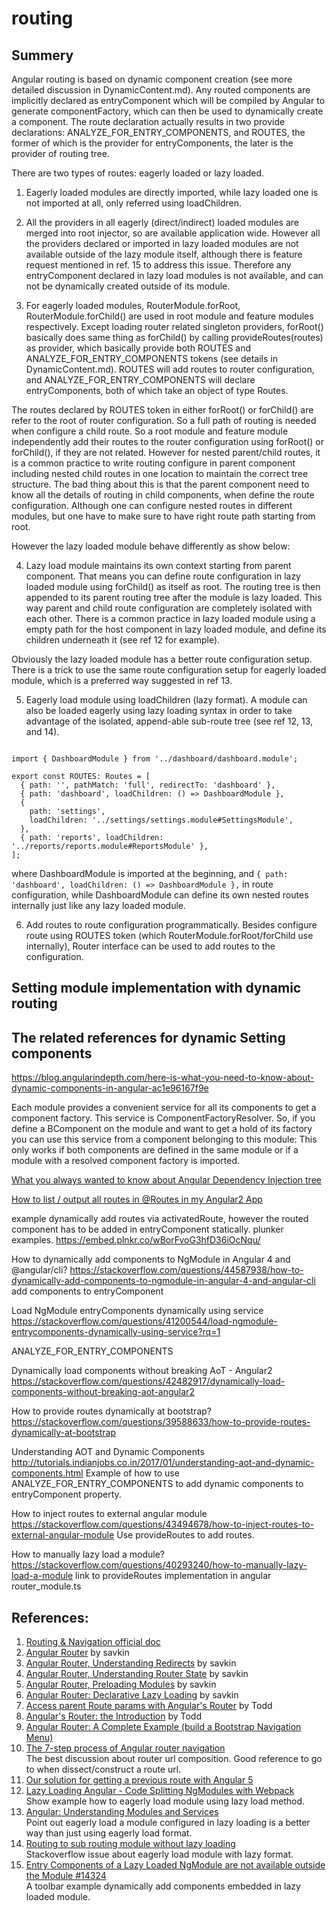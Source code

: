 # routing

## Summery
Angular routing is based on dynamic component creation (see more detailed discussion in DynamicContent.md). Any routed components are implicitly declared as entryComponent which will be compiled by Angular to generate componentFactory, which can then be used to dynamically create a component. The route declaration actually results in two provide declarations: ANALYZE_FOR_ENTRY_COMPONENTS, and ROUTES, the former of which is the provider for entryComponents, the later is the provider of routing tree.

There are two types of routes: eagerly loaded or lazy loaded.

1. Eagerly loaded modules are directly imported, while lazy loaded one is not imported at all, only referred using loadChildren.  

2. All the providers in all eagerly (direct/indirect) loaded modules are merged into root injector, so are available application wide. However all the providers declared or imported in lazy loaded modules are not available outside of the lazy module itself, although there is feature request mentioned in ref. 15 to address this issue. Therefore any entryComponent declared in lazy load modules is not available, and can not be dynamically created outside of its module.  

3. For eagerly loaded modules, RouterModule.forRoot, RouterModule.forChild() are used in root module and feature modules respectively. Except loading router related singleton providers, forRoot() basically does same thing as forChild() by calling provideRoutes(routes) as provider, which basically provide both ROUTES and ANALYZE_FOR_ENTRY_COMPONENTS tokens (see details in DynamicContent.md). ROUTES will add routes to router configuration, and ANALYZE_FOR_ENTRY_COMPONENTS will declare entryComponents, both of which take an object of type Routes.   

The routes declared by ROUTES token in either forRoot() or forChild() are refer to the root of router configuration. So a full path of routing is needed when configure a child route. So a root module and feature module independently add their routes to the router configuration using forRoot() or forChild(), if they are not related. However for nested parent/child routes, it is a common practice to write routing configure in parent component including nested child routes in one location to maintain the correct tree structure. The bad thing about this is that the parent component need to know all the details of routing in child components, when define the route configuration. Although one can configure nested routes in different modules, but one have to make sure to have right route path starting from root.  

However the lazy loaded module behave differently as show below:

4. Lazy load module maintains its own context starting from parent component. That means you can define route configuration in lazy loaded module using forChild() as itself as root. The routing tree is then appended to its parent routing tree after the module is lazy loaded. This way parent and child route configuration are completely isolated with each other. There is a common practice in lazy loaded module using a empty path for the host component in lazy loaded module, and define its children underneath it (see ref 12 for example). 

Obviously the lazy loaded module has a better route configuration setup. There is a trick to use the same route configuration setup for eagerly loaded module, which is a preferred way suggested in ref 13.

5. Eagerly load module using loadChildren (lazy format).
A module can also be loaded eagerly using lazy loading syntax in order to take advantage of the isolated, append-able sub-route tree (see ref 12, 13, and 14).
```

import { DashboardModule } from '../dashboard/dashboard.module';

export const ROUTES: Routes = [
  { path: '', pathMatch: 'full', redirectTo: 'dashboard' },
  { path: 'dashboard', loadChildren: () => DashboardModule },
  {
    path: 'settings',
    loadChildren: '../settings/settings.module#SettingsModule',
  },
  { path: 'reports', loadChildren: '../reports/reports.module#ReportsModule' },
];

```
where DashboardModule is imported at the beginning, and `{ path: 'dashboard', loadChildren: () => DashboardModule },` in route configuration, while DashboardModule can define its own nested routes internally just like any lazy loaded module.

6. Add routes to route configuration programmatically.
Besides configure route using ROUTES token (which RouterModule.forRoot/forChild use internally), Router interface can be used to add routes to the configuration.

## Setting module implementation with dynamic routing

## The related references for dynamic Setting components
https://blog.angularindepth.com/here-is-what-you-need-to-know-about-dynamic-components-in-angular-ac1e96167f9e

Each module provides a convenient service for all its components to get a component factory. This service is ComponentFactoryResolver. So, if you define a BComponent on the module and want to get a hold of its factory you can use this service from a component belonging to this module:
This only works if both components are defined in the same module or if a module with a resolved component factory is imported.

[What you always wanted to know about Angular Dependency Injection tree](https://blog.angularindepth.com/angular-dependency-injection-and-tree-shakeable-tokens-4588a8f70d5d)

[How to list / output all routes in @Routes in my Angular2 App](https://stackoverflow.com/questions/37569936/how-to-list-output-all-routes-in-routes-in-my-angular2-app)

example dynamically add routes via activatedRoute, however the routed component has to be added in entryComponent statically. plunker examples.
https://embed.plnkr.co/wBorFvoG3hfD36iOcNqu/

How to dynamically add components to NgModule in Angular 4 and @angular/cli?
https://stackoverflow.com/questions/44587938/how-to-dynamically-add-components-to-ngmodule-in-angular-4-and-angular-cli
add components to entryComponent

Load NgModule entryComponents dynamically using service
https://stackoverflow.com/questions/41200544/load-ngmodule-entrycomponents-dynamically-using-service?rq=1

ANALYZE_FOR_ENTRY_COMPONENTS 

Dynamically load components without breaking AoT - Angular2
https://stackoverflow.com/questions/42482917/dynamically-load-components-without-breaking-aot-angular2

How to provide routes dynamically at bootstrap?
https://stackoverflow.com/questions/39588633/how-to-provide-routes-dynamically-at-bootstrap

Understanding AOT and Dynamic Components
http://tutorials.indianjobs.co.in/2017/01/understanding-aot-and-dynamic-components.html
Example of how to use ANALYZE_FOR_ENTRY_COMPONENTS to add dynamic components to entryComponent property.

How to inject routes to external angular module
https://stackoverflow.com/questions/43494678/how-to-inject-routes-to-external-angular-module
Use provideRoutes to add routes.

How to manually lazy load a module?
https://stackoverflow.com/questions/40293240/how-to-manually-lazy-load-a-module
link to provideRoutes implementation in angular router_module.ts

## **References**:
1. [Routing & Navigation official doc](https://angular.io/guide/router)  
2. [Angular Router](https://vsavkin.com/angular-2-router-d9e30599f9ea) by savkin  
3. [Angular Router, Understanding Redirects](https://vsavkin.com/angular-router-understanding-redirects-2826177761fc) by savkin  
4. [Angular Router, Understanding Router State](https://vsavkin.com/angular-router-understanding-router-state-7b5b95a12eab) by savkin  
5. [Angular Router, Preloading Modules](https://vsavkin.com/angular-router-preloading-modules-ba3c75e424cb)  by savkin  
6. [Angular Router: Declarative Lazy Loading](https://vsavkin.com/angular-router-declarative-lazy-loading-7071d1f203ee) by savkin  
7. [Access parent Route params with Angular's Router](https://toddmotto.com/angular-parent-routing-params) by Todd  
8. [Angular's Router: the Introduction](https://toddmotto.com/angular-component-router) by Todd  
9. [Angular Router: A Complete Example (build a Bootstrap Navigation Menu)](https://blog.angular-university.io/angular-2-router-nested-routes-and-nested-auxiliary-routes-build-a-menu-navigation-system/)  
10. [The 7-step process of Angular router navigation](https://www.jvandemo.com/the-7-step-process-of-angular-router-navigation/?utm_source=mybridge&utm_medium=blog&utm_campaign=read_more)   
The best discussion about router url composition. Good reference to go to when dissect/construct a route url.
11. [Our solution for getting a previous route with Angular 5](https://blog.hackages.io/our-solution-to-get-a-previous-route-with-angular-5-601c16621cf0)  
12. [Lazy Loading Angular - Code Splitting NgModules with Webpack](https://toddmotto.com/lazy-loading-angular-code-splitting-webpack)  
Show example how to eagerly load module using lazy load method.
13. [Angular: Understanding Modules and Services](https://medium.com/@michelestieven/organizing-angular-applications-f0510761d65a)  
Point out eagerly load a module configured in lazy loading is a better way than just using eagerly load format.
14. [Routing to sub routing module without lazy loading](https://stackoverflow.com/questions/45447069/routing-to-sub-routing-module-without-lazy-loading)  
Stackoverflow issue about eagerly load module with lazy format.  
15. [Entry Components of a Lazy Loaded NgModule are not available outside the Module #14324](https://github.com/angular/angular/issues/14324)  
A toolbar example dynamically add components embedded in lazy loaded module.


